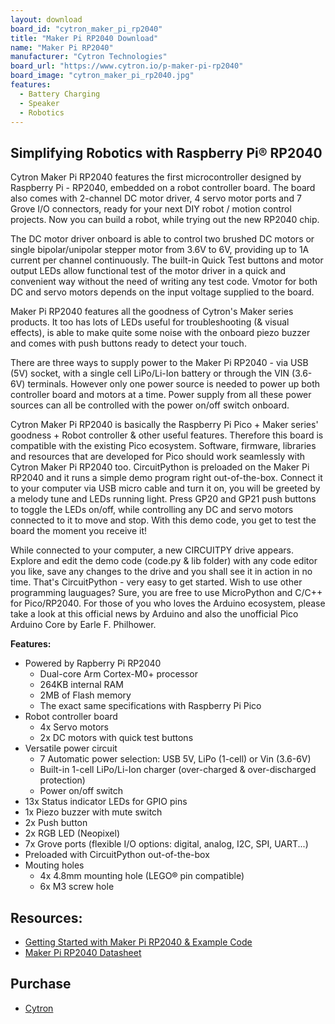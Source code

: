 ```yaml
---
layout: download
board_id: "cytron_maker_pi_rp2040"
title: "Maker Pi RP2040 Download"
name: "Maker Pi RP2040"
manufacturer: "Cytron Technologies"
board_url: "https://www.cytron.io/p-maker-pi-rp2040"
board_image: "cytron_maker_pi_rp2040.jpg"
features:
  - Battery Charging
  - Speaker
  - Robotics
---
```


## Simplifying Robotics with Raspberry Pi® RP2040

Cytron Maker Pi RP2040 features the first microcontroller designed by Raspberry Pi - RP2040, embedded on a robot controller board. The board also comes with 2-channel DC motor driver, 4 servo motor ports and 7 Grove I/O connectors, ready for your next DIY robot / motion control projects. Now you can build a robot, while trying out the new RP2040 chip.

The DC motor driver onboard is able to control two brushed DC motors or single bipolar/unipolar stepper motor from 3.6V to 6V, providing up to 1A current per channel continuously. The built-in Quick Test buttons and motor output LEDs allow functional test of the motor driver in a quick and convenient way without the need of writing any test code. Vmotor for both DC and servo motors depends on the input voltage supplied to the board.

Maker Pi RP2040 features all the goodness of Cytron's Maker series products. It too has lots of LEDs useful for troubleshooting (& visual effects), is able to make quite some noise with the onboard piezo buzzer and comes with push buttons ready to detect your touch.

There are three ways to supply power to the Maker Pi RP2040 - via USB (5V) socket, with a single cell LiPo/Li-Ion battery or through the VIN (3.6-6V) terminals. However only one power source is needed to power up both controller board and motors at a time. Power supply from all these power sources can all be controlled with the power on/off switch onboard.

Cytron Maker Pi RP2040 is basically the Raspberry Pi Pico + Maker series' goodness + Robot controller & other useful features. Therefore this board is compatible with the existing Pico ecosystem. Software, firmware, libraries and resources that are developed for Pico should work seamlessly with Cytron Maker Pi RP2040 too.
CircuitPython is preloaded on the Maker Pi RP2040 and it runs a simple demo program right out-of-the-box. Connect it to your computer via USB micro cable and turn it on, you will be greeted by a melody tune and LEDs running light. Press GP20 and GP21 push buttons to toggle the LEDs on/off, while controlling any DC and servo motors connected to it to move and stop. With this demo code, you get to test the board the moment you receive it!

While connected to your computer, a new CIRCUITPY drive appears. Explore and edit the demo code (code.py & lib folder) with any code editor you like, save any changes to the drive and you shall see it in action in no time. That's CircuitPython - very easy to get started. Wish to use other programming lauguages? Sure, you are free to use MicroPython and C/C++ for Pico/RP2040. For those of you who loves the Arduino ecosystem, please take a look at this official news by Arduino and also the unofficial Pico Arduino Core by Earle F. Philhower.

**Features:**
- Powered by Rapberry Pi RP2040
  - Dual-core Arm Cortex-M0+ processor
  - 264KB internal RAM
  - 2MB of Flash memory
  - The exact same specifications with Raspberry Pi Pico
- Robot controller board
  - 4x Servo motors
  - 2x DC motors with quick test buttons
- Versatile power circuit
  - 7 Automatic power selection: USB 5V, LiPo (1-cell) or Vin (3.6-6V)
  - Built-in 1-cell LiPo/Li-Ion charger (over-charged & over-discharged protection)
  - Power on/off switch
- 13x Status indicator LEDs for GPIO pins
- 1x Piezo buzzer with mute switch
- 2x Push button
- 2x RGB LED (Neopixel)
- 7x Grove ports (flexible I/O options: digital, analog, I2C, SPI, UART...)
- Preloaded with CircuitPython out-of-the-box
- Mouting holes
  - 4x 4.8mm mounting hole (LEGO® pin compatible)
  - 6x M3 screw hole

## Resources:
- [Getting Started with Maker Pi RP2040 & Example Code](https://github.com/CytronTechnologies/MAKER-PI-RP2040)
- [Maker Pi RP2040 Datasheet](https://docs.google.com/document/d/1DJASwxgbattM37V4AIlJVR4pxukq0up25LppA8-z_AY/edit)


## Purchase
* [Cytron](https://www.cytron.io/p-maker-pi-rp2040)
